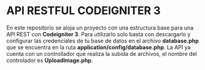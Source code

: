 # API RESTFUL CODEIGNITER 3
En este repositorio se aloja un proyecto con una estructura base para una API REST con **Codeigniter 3**.
Para utilizarlo solo basta con descargarlo y configurar las credenciales de tu base de datos en el archivo **database.php** que se encuentra en la ruta **application/config/database.php**.
La API ya cuenta con un controllador que realiza la subida de archivos, el nombre del controlador es **UploadImage.php**.
